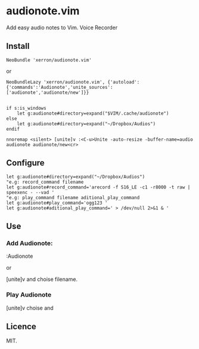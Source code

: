 # audionote.vim

Add easy audio notes to Vim.  Voice Recorder

## Install

```vim
NeoBundle 'xerron/audionote.vim'
```

or

```vim
NeoBundleLazy 'xerron/audionote.vim', {'autoload':{'commands':'Audionote','unite_sources':['audionote','audionote/new']}}
```

```vim

if s:is_windows
    let g:audionote#directory=expand("$VIM/.cache/audionote")
else
    let g:audionote#directory=expand("~/Dropbox/Audios")
endif

nnoremap <silent> [unite]v :<C-u>Unite -auto-resize -buffer-name=audio audionote audionote/new<cr>

```

## Configure 

```vim
let g:audionote#directory=expand("~/Dropbox/Audios")
"e.g: record_command filename
let g:audionote#record_command='arecord -f S16_LE -c1 -r8000 -t raw | speexenc - --vad '
"e.g: play_command filename aditional_play_command
let g:audionote#play_command='ogg123 '
let g:audionote#aditional_play_command=' > /dev/null 2>&1 & '
```

## Use

### Add Audionote:

:Audionote

or

[unite]v and choise filename.

### Play Audionote

[unite]v choise and <cr>

## Licence

MIT.

